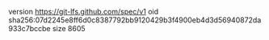 version https://git-lfs.github.com/spec/v1
oid sha256:07d2245e8ff6d0c8387792bb9120429b3f4900eb4d3d56940872da933c7bccbe
size 8605
